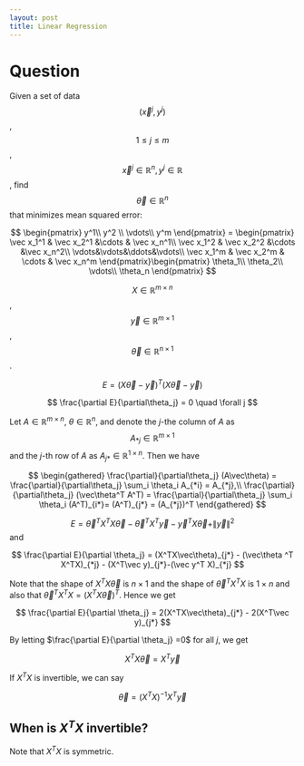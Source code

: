 ```yaml
---
layout: post
title: Linear Regression
---
```


# Question

Given a set of data $$(\vec x^j, y^j)$$, $$1\le j\le m$$, $$\vec x^j\in\mathbb R^n, y^j\in\mathbb R$$, find $$\vec\theta\in\mathbb R^n$$ that minimizes mean squared error:

$$
\begin{pmatrix}
y^1\\
y^2 \\
\vdots\\
y^m
\end{pmatrix} = \begin{pmatrix} \vec x_1^1 & \vec x_2^1 &\cdots & \vec x_n^1\\
\vec x_1^2 & \vec x_2^2 &\cdots &\vec x_n^2\\
\vdots&\vdots&\ddots&\vdots\\
\vec x_1^m & \vec x_2^m & \cdots & \vec x_n^m
\end{pmatrix}\begin{pmatrix}
\theta_1\\
\theta_2\\
\vdots\\
\theta_n
\end{pmatrix}
$$

$$X\in\mathbb R^{m\times n}$$, $$\vec y\in\mathbb R^{m\times 1}$$, $$\vec \theta\in \mathbb R^{n\times 1}$$.

$$
E = (X\vec\theta - \vec y)^T (X\vec\theta - \vec y)
$$

$$
\frac{\partial E}{\partial\theta_j} = 0 \quad \forall j
$$

Let $A\in\mathbb R^{m\times n}$, $\theta\in\mathbb R^n$, and denote the $j$-the column of $A$ as $$A_{*j}\in\mathbb R^{m\times 1}$$ and the $j$-th row of $A$ as $A_{j*}\in\mathbb R^{1\times n}$. Then we have

$$
\begin{gathered}
\frac{\partial}{\partial\theta_j} (A\vec\theta) = \frac{\partial}{\partial\theta_j} \sum_i \theta_i A_{*i} = A_{*j},\\
\frac{\partial}{\partial\theta_j} (\vec\theta^T A^T) = 
\frac{\partial}{\partial\theta_j} \sum_i \theta_i (A^T)_{i*}= (A^T)_{j*} = (A_{*j})^T
\end{gathered}
$$

$$
E = \vec\theta^T X^T X\vec \theta - \vec\theta^T X^T \vec y - \vec y^T X\vec\theta + \|\vec y \|^2
$$
and

$$
\frac{\partial E}{\partial \theta_j} =
(X^TX\vec\theta)_{j*} - (\vec\theta ^T X^TX)_{*j} - (X^T\vec y)_{j*}-(\vec y^T X)_{*j}
$$

Note that the shape of $X^TX\vec\theta$ is $n\times 1$ and the shape of $\vec\theta^T X^TX$ is $1\times n$ and also that $\vec\theta^TX^TX = (X^TX\vec\theta)^T$. Hence we get

$$
\frac{\partial E}{\partial \theta_j} =
2(X^TX\vec\theta)_{j*}  - 2(X^T\vec y)_{j*}
$$

By letting $\frac{\partial E}{\partial \theta_j} =0$ for all $j$, we get

$$
X^TX\vec\theta = X^T\vec y
$$

If $X^TX$ is invertible, we can say

$$
\vec\theta = (X^TX)^{-1} X^T \vec y
$$

## When is $X^TX$ invertible?

Note that $X^TX$ is symmetric.